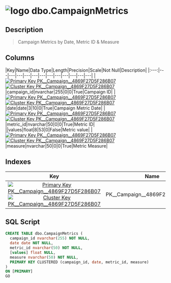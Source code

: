 # ![logo](../Images/table64.svg) dbo.CampaignMetrics

## [](#Description) Description

> Campaign Metrics by Date, Metric ID & Measure

## [](#Columns) Columns

|Key|Name|Data Type|Length|Precision|Scale|Not Null|Description|
|:---:|---|---|---|---|---|---|---|---|---|---|---|---|
|[![Primary Key PK__Campaign__4869F27D5F286B07](../Images/primarykey.svg)](#Indexes)[![Cluster Key PK__Campaign__4869F27D5F286B07](../Images/Cluster.svg)](#Indexes)|campaign_id|nvarchar|255|0|0|True|Campaign ID|
|[![Primary Key PK__Campaign__4869F27D5F286B07](../Images/primarykey.svg)](#Indexes)[![Cluster Key PK__Campaign__4869F27D5F286B07](../Images/Cluster.svg)](#Indexes)|date|date|3|10|0|True|Campaign Metric Date|
|[![Primary Key PK__Campaign__4869F27D5F286B07](../Images/primarykey.svg)](#Indexes)[![Cluster Key PK__Campaign__4869F27D5F286B07](../Images/Cluster.svg)](#Indexes)|metric_id|nvarchar|50|0|0|True|Metric ID|
||values|float|8|53|0|False|Metric value|
|[![Primary Key PK__Campaign__4869F27D5F286B07](../Images/primarykey.svg)](#Indexes)[![Cluster Key PK__Campaign__4869F27D5F286B07](../Images/Cluster.svg)](#Indexes)|measure|nvarchar|50|0|0|True|Metric Measure|

## [](#Indexes) Indexes

|Key|Name|Columns|Unique|Type|Description|
|:---:|---|---|---|---|---|
|[![Primary Key PK__Campaign__4869F27D5F286B07](../Images/primarykey.svg)](#Indexes)[![Cluster Key PK__Campaign__4869F27D5F286B07](../Images/Cluster.svg)](#Indexes)|PK__Campaign__4869F27D5F286B07|campaign_id, date, metric_id, measure|True|||

## [](#SqlScript) SQL Script

```SQL
CREATE TABLE dbo.CampaignMetrics (
  campaign_id nvarchar(255) NOT NULL,
  date date NOT NULL,
  metric_id nvarchar(50) NOT NULL,
  [values] float NULL,
  measure nvarchar(50) NOT NULL,
  PRIMARY KEY CLUSTERED (campaign_id, date, metric_id, measure)
)
ON [PRIMARY]
GO
```
